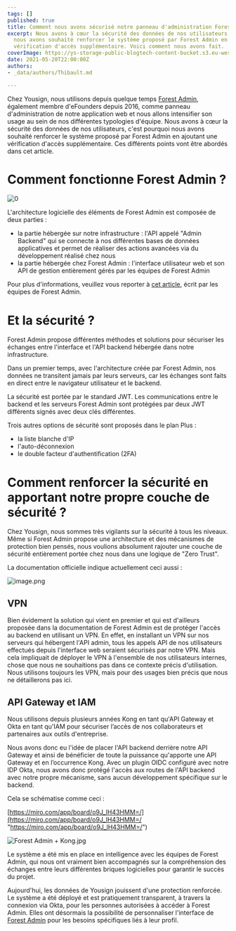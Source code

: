 ```yaml
---
tags: []
published: true
title: Comment nous avons sécurisé notre panneau d'administration Forest Admin
excerpt: Nous avons à cœur la sécurité des données de nos utilisateurs, c'est pourquoi
  nous avons souhaité renforcer le système proposé par Forest Admin en ajoutant une
  vérification d'accès supplémentaire. Voici comment nous avons fait.
coverImage: https://ys-storage-public-blogtech-content-bucket.s3.eu-west-3.amazonaws.com/07-forest-admin@2x.png
date: 2021-05-20T22:00:00Z
authors:
- _data/authors/Thibault.md

---
```

Chez Yousign, nous utilisons depuis quelque temps [Forest Admin](https://www.forestadmin.com/), également membre d'eFounders depuis 2016, comme panneau d'administration de notre application web et nous allons intensifier son usage au sein de nos différentes typologies d'équipe. Nous avons à cœur la sécurité des données de nos utilisateurs, c'est pourquoi nous avons souhaité renforcer le système proposé par Forest Admin en ajoutant une vérification d'accès supplémentaire. Ces différents points vont être abordés dans cet article.

# **Comment fonctionne Forest Admin ?**

![0](https://yousign.slite.com/api/files/L95qSFpD4E/0_3fq2ebjMBeMHpSKD.png)

L'architecture logicielle des éléments de Forest Admin est composée de deux parties :

* la partie hébergée sur notre infrastructure : l'API appelé "Admin Backend" qui se connecte à nos différentes bases de données applicatives et permet de réaliser des actions avancées via du développement réalisé chez nous
* la partie hébergée chez Forest Admin : l'interface utilisateur web et son API de gestion entièrement gérés par les équipes de Forest Admin

Pour plus d'informations, veuillez vous reporter à [cet article](https://medium.com/forest-admin/a-deep-dive-into-forest-admins-architecture-and-its-benefits-for-the-developers-who-trust-it-1d49212fb4b), écrit par les équipes de Forest Admin.

# Et la sécurité ?

Forest Admin propose différentes méthodes et solutions pour sécuriser les échanges entre l'interface et l'API backend hébergée dans notre infrastructure.

Dans un premier temps, avec l'architecture créée par Forest Admin, nos données ne transitent jamais par leurs serveurs, car les échanges sont faits en direct entre le navigateur utilisateur et le backend.

La sécurité est portée par le standard JWT. Les communications entre le backend et les serveurs Forest Admin sont protégées par deux JWT différents signés avec deux clés différentes.

Trois autres options de sécurité sont proposés dans le plan Plus :

* la liste blanche d'IP
* l'auto-déconnexion
* le double facteur d'authentification (2FA)

# Comment renforcer la sécurité en apportant notre propre couche de sécurité ?

Chez Yousign, nous sommes très vigilants sur la sécurité à tous les niveaux. Même si Forest Admin propose une architecture et des mécanismes de protection bien pensés, nous voulions absolument rajouter une couche de sécurité entièrement portée chez nous dans une logique de "Zero Trust".

La documentation officielle indique actuellement ceci aussi :

![image.png](https://yousign.slite.com/api/files/K6yh5s1CnC/image.png)

## VPN

Bien évidement la solution qui vient en premier et qui est d'ailleurs proposée dans la documentation de Forest Admin est de protéger l'accès au backend en utilisant un VPN. En effet, en installant un VPN sur nos serveurs qui hébergent l'API admin, tous les appels API de nos utilisateurs effectués depuis l'interface web seraient sécurisés par notre VPN. Mais cela impliquait de déployer le VPN à l'ensemble de nos utilisateurs internes, chose que nous ne souhaitions pas dans ce contexte précis d'utilisation. Nous utilisons toujours les VPN, mais pour des usages bien précis que nous ne détaillerons pas ici.

## API Gateway et IAM

Nous utilisons depuis plusieurs années Kong en tant qu'API Gateway et Okta en tant qu'IAM pour sécuriser l’accès de nos collaborateurs et partenaires​ aux outils d'entreprise.

Nous avons donc eu l'idée de placer l'API backend derrière notre API Gateway et ainsi de bénéficier de toute la puissance qu'apporte une API Gateway et en l’occurrence Kong. Avec un plugin OIDC configuré avec notre IDP Okta, nous avons donc protégé l'accès aux routes de l'API backend avec notre propre mécanisme, sans aucun développement spécifique sur le backend.

Cela se schématise comme ceci :

[https://miro.com/app/board/o9J_lH43HMM=/](https://miro.com/app/board/o9J_lH43HMM=/ "https://miro.com/app/board/o9J_lH43HMM=/")

![Forest Admin + Kong.jpg](https://yousign.slite.com/api/files/F2Q2G_SS7z/Forest%20Admin%20+%20Kong.jpg)

Le système a été mis en place en intelligence avec les équipes de Forest Admin, qui nous ont vraiment bien accompagnés sur la compréhension des échanges entre leurs différentes briques logicielles pour garantir le succès du projet.

Aujourd'hui, les données de Yousign jouissent d'une protection renforcée. Le système a été déployé et est pratiquement transparent, à travers la connexion via Okta, pour les personnes autorisées à accéder à Forest Admin. Elles ont désormais la possibilité de personnaliser l'interface de [Forest Admin](https://www.forestadmin.com/) pour les besoins spécifiques liés à leur profil.